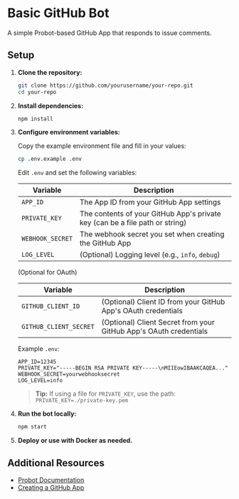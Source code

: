 # Basic GitHub Bot

A simple Probot-based GitHub App that responds to issue comments.

## Setup

1. **Clone the repository:**
   ```sh
   git clone https://github.com/yourusername/your-repo.git
   cd your-repo
   ```

2. **Install dependencies:**
   ```sh
   npm install
   ```

3. **Configure environment variables:**

   Copy the example environment file and fill in your values:
   ```sh
   cp .env.example .env
   ```

   Edit `.env` and set the following variables:

   | Variable         | Description                                                                 |
   |------------------|-----------------------------------------------------------------------------|
   | `APP_ID`         | The App ID from your GitHub App settings                                    |
   | `PRIVATE_KEY`    | The contents of your GitHub App's private key (can be a file path or string)|
   | `WEBHOOK_SECRET` | The webhook secret you set when creating the GitHub App                     |
   | `LOG_LEVEL`      | (Optional) Logging level (e.g., `info`, `debug`)                            |

   (Optional for OAuth)

   | Variable              | Description                                                                 |
   |-----------------------|-----------------------------------------------------------------------------|
   | `GITHUB_CLIENT_ID`    | (Optional) Client ID from your GitHub App's OAuth credentials               |
   | `GITHUB_CLIENT_SECRET`| (Optional) Client Secret from your GitHub App's OAuth credentials           |

   Example `.env`:
   ```
   APP_ID=12345
   PRIVATE_KEY="-----BEGIN RSA PRIVATE KEY-----\nMIIEowIBAAKCAQEA..."
   WEBHOOK_SECRET=yourwebhooksecret
   LOG_LEVEL=info
   ```

   > **Tip:** If using a file for `PRIVATE_KEY`, use the path:  
   > `PRIVATE_KEY=./private-key.pem`

4. **Run the bot locally:**
   ```sh
   npm start
   ```

5. **Deploy or use with Docker as needed.**

## Additional Resources

- [Probot Documentation](https://probot.github.io/docs/)
- [Creating a GitHub App](https://docs.github.com/en/developers/apps/building-github-apps/creating-a-github-app)
